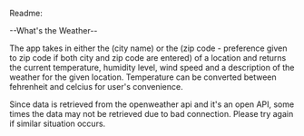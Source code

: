 Readme:

--What's the Weather--

The app takes in either the (city name) or the (zip code - preference given to zip code if both city and zip code are entered) of a location and returns the current temperature, humidity level, wind speed and a description of the weather for the given location. Temperature can be converted between fehrenheit and celcius for user's convenience.

Since data is retrieved from the openweather api and it's an open API, some times the data may not be retrieved due to bad connection. Please try again if similar situation occurs.
